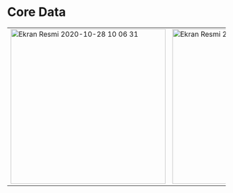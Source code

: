 # Core Data

<table>
   <tr>
     <td ><img width="357" alt="Ekran Resmi 2020-10-28 10 06 31" src="https://user-images.githubusercontent.com/28242890/119103584-03300600-ba24-11eb-8a9b-61e29bf25728.png">

 </td>
     <td><img width="357" alt="Ekran Resmi 2020-10-28 10 06 41" src="https://user-images.githubusercontent.com/28242890/119103589-03c89c80-ba24-11eb-8bcb-09b5f2a0cf73.png">
 </td>
 </td>
     <td><img width="357" alt="Ekran Resmi 2020-10-28 10 06 41" src="https://user-images.githubusercontent.com/28242890/119103592-04f9c980-ba24-11eb-9e79-d98895766872.png">
 </td>
</tr>
</table>

